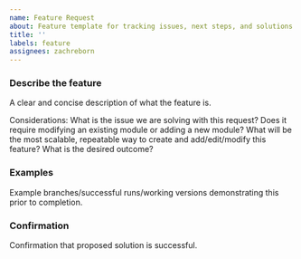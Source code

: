 ```yaml
---
name: Feature Request
about: Feature template for tracking issues, next steps, and solutions.
title: ''
labels: feature
assignees: zachreborn
---
```


### Describe the feature
A clear and concise description of what the feature is.

Considerations: 
What is the issue we are solving with this request?
Does it require modifying an existing module or adding a new module?
What will be the most scalable, repeatable way to create and add/edit/modify this feature?
What is the desired outcome?

### Examples
Example branches/successful runs/working versions demonstrating this prior to completion.

### Confirmation
Confirmation that proposed solution is successful. 
